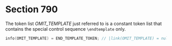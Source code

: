 # Section 790

The token list *OMIT_TEMPLATE* just referred to is a constant token list that contains the special control sequence `\endtemplate` only.

```c << Initialize the special list heads and constant nodes >>=
info(OMIT_TEMPLATE) = END_TEMPLATE_TOKEN; // |link(OMIT_TEMPLATE) = null|
```
